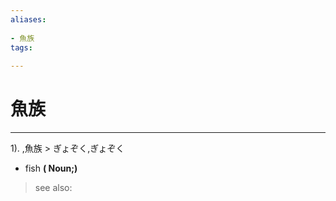 ```yaml
---
aliases:
    
- 魚族
tags:
    
---
```


# 魚族
---
1).
,魚族 > ぎょぞく,ぎょぞく

- fish
**( Noun;)**
> see also: 
            